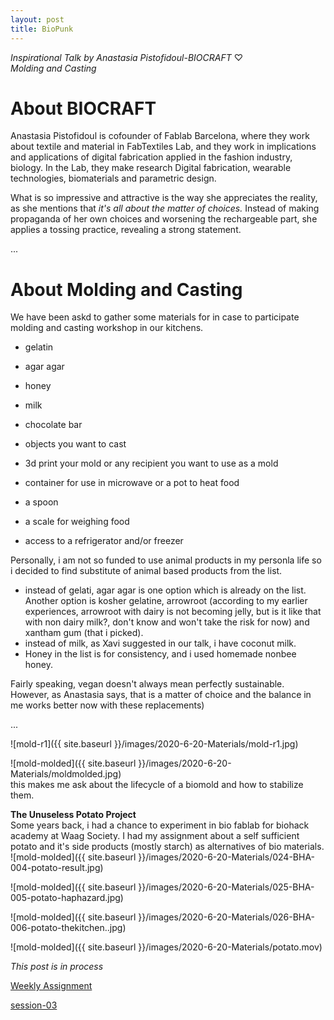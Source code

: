 ```yaml
---
layout: post
title: BioPunk
---
```

*Inspirational Talk by Anastasia Pistofidoul-BIOCRAFT* ♡  
*Molding and Casting*  

# About BIOCRAFT
Anastasia Pistofidoul is cofounder of Fablab Barcelona, where they work about textile and material in FabTextiles Lab, and they work in implications and applications of digital fabrication applied in the fashion industry, biology. In the Lab, they make research Digital fabrication, wearable technologies, biomaterials and parametric design. 

What is so impressive and attractive is the way she appreciates the reality, as she mentions that _it's all about the matter of choices._ Instead of making propaganda of her own choices and worsening the rechargeable part, she applies a tossing practice, revealing a strong statement.

...

# About Molding and Casting  

We have been askd to gather some materials for in case to participate molding and casting workshop in our kitchens.   

 * gelatin
 * agar agar
 * honey  
 * milk  
 * chocolate bar  
   
 * objects you want to cast
 * 3d print your mold or any recipient you want to use as a mold
 * container for use in microwave or a pot to heat food 
 * a spoon
 * a scale for weighing food
 * access to a refrigerator and/or freezer  
   
 Personally, i am not so funded to use animal products in my personla life so i decided to find substitute of animal based products from the list. 
 
 * instead of gelati, agar agar is one option which is already on the list. Another option is kosher gelatine, arrowroot (according to my earlier experiences, arrowroot with dairy is not becoming jelly, but is it like that with non dairy milk?, don't know and won't take the risk for now) and xantham gum (that i picked).
 * instead of milk, as Xavi suggested in our talk, i have coconut milk.
 * Honey in the list is for consistency, and i used homemade nonbee honey.  
 
 Fairly speaking, vegan doesn't always mean perfectly sustainable. However, as Anastasia says, that is a matter of choice and the balance in me works better now with these replacements)
 
 ...  
 

![mold-r1]({{ site.baseurl }}/images/2020-6-20-Materials/mold-r1.jpg) 
  
  
 
![mold-molded]({{ site.baseurl }}/images/2020-6-20-Materials/moldmolded.jpg)   
this makes me ask about the lifecycle of a biomold and how to stabilize them.   
  
    
    
 __The Unuseless Potato Project__  
 Some years back, i had a chance to experiment in bio fablab for biohack academy at Waag Society. 
 I had my assignment about a self sufficient potato and it's side products (mostly starch) as alternatives of bio materials.   
 ![mold-molded]({{ site.baseurl }}/images/2020-6-20-Materials/024-BHA-004-potato-result.jpg)
  
 ![mold-molded]({{ site.baseurl }}/images/2020-6-20-Materials/025-BHA-005-potato-haphazard.jpg)  
   
 ![mold-molded]({{ site.baseurl }}/images/2020-6-20-Materials/026-BHA-006-potato-thekitchen..jpg)  
   
 ![mold-molded]({{ site.baseurl }}/images/2020-6-20-Materials/potato.mov)  
    

*This post is in process*  

[Weekly Assignment](https://hackmd.io/@fablabbcn/SyLUuOS38#Weekly-Assignment---Moulding-and-Casting)

[session-03](https://hackmd.io/@fablabbcn/SyLUuOS38#Session-03---Materials---18062020)
